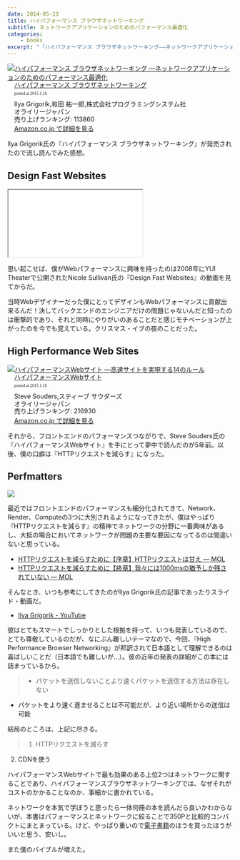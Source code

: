 ```yaml
---
date: 2014-05-23
title: ハイパフォーマンス ブラウザネットワーキング
subtitle: ネットワークアプリケーションのためのパフォーマンス最適化
categories: 
    - books
excerpt: "『ハイパフォーマンス ブラウザネットワーキング――ネットワークアプリケーションのためのパフォーマンス最適化』を読んだ、というか読んでいる、読まないわけがない"
---
```


<div class="azlink-box"><div class="azlink-image" style="float:left"><a href="http://www.amazon.co.jp/exec/obidos/ASIN/4873116767/warikiru-22/" name="azlinklink" target="_blank"><img src="http://ecx.images-amazon.com/images/I/51x2sA8N%2BTL._SL160_.jpg" alt="ハイパフォーマンス ブラウザネットワーキング ―ネットワークアプリケーションのためのパフォーマンス最適化" style="border:none" /></a></div><div class="azlink-info" style="float:left;margin-left:15px;line-height:120%"><div class="azlink-name" style="margin-bottom:10px;line-height:120%"><a href="http://www.amazon.co.jp/exec/obidos/ASIN/4873116767/warikiru-22/" name="azlinklink" target="_blank">ハイパフォーマンス ブラウザネットワーキング</a><div class="azlink-powered-date" style="font-size:7pt;margin-top:5px;font-family:verdana;line-height:120%">posted at 2015.1.16</div></div><div class="azlink-detail">Ilya Grigorik,和田 祐一郎,株式会社プログラミングシステム社<br />オライリージャパン<br />売り上げランキング: 113860<br /></div><div class="azlink-link" style="margin-top:5px"><a href="http://www.amazon.co.jp/exec/obidos/ASIN/4873116767/warikiru-22/" target="_blank">Amazon.co.jp で詳細を見る</a></div></div><div class="azlink-footer" style="clear:left"></div></div>


Ilya Grigorik氏の『ハイパフォーマンス ブラウザネットワーキング』が発売されたので流し読んでみた感想。

## Design Fast Websites

<div class="fluid"><iframe src="//www.youtube.com/embed/7HC3OV1dDZ4" allowfullscreen></iframe></div>

思い起こせば、僕がWebパフォーマンスに興味を持ったのは2008年にYUI Theaterで公開されたNicole Sullivan氏の『Design Fast Websites』の動画を見てからだ。

当時Webデザイナーだった僕にとってデザインもWebパフォーマンスに貢献出来るんだ！決してバックエンドのエンジニアだけの問題じゃないんだと知ったのは衝撃的であり、それと同時にやりがいのあることだと感じモチベーションが上がったのを今でも覚えている。クリスマス・イブの夜のことだった。

## High Performance Web Sites

<div class="azlink-box"><div class="azlink-image" style="float:left"><a href="http://www.amazon.co.jp/exec/obidos/ASIN/487311361X/warikiru-22/" name="azlinklink" target="_blank"><img src="http://ecx.images-amazon.com/images/I/51hIDIWHmYL._SL160_.jpg" alt="ハイパフォーマンスWebサイト ―高速サイトを実現する14のルール" style="border:none" /></a></div><div class="azlink-info" style="float:left;margin-left:15px;line-height:120%"><div class="azlink-name" style="margin-bottom:10px;line-height:120%"><a href="http://www.amazon.co.jp/exec/obidos/ASIN/487311361X/warikiru-22/" name="azlinklink" target="_blank">ハイパフォーマンスWebサイト</a><div class="azlink-powered-date" style="font-size:7pt;margin-top:5px;font-family:verdana;line-height:120%">posted at 2015.1.16</div></div><div class="azlink-detail">Steve Souders,スティーブ サウダーズ<br />オライリージャパン<br />売り上げランキング: 216930<br /></div><div class="azlink-link" style="margin-top:5px"><a href="http://www.amazon.co.jp/exec/obidos/ASIN/487311361X/warikiru-22/" target="_blank">Amazon.co.jp で詳細を見る</a></div></div><div class="azlink-footer" style="clear:left"></div></div>

それから、フロントエンドのパフォーマンスつながりで、Steve Souders氏の『ハイパフォーマンスWebサイト』を手にとって夢中で読んだのが5年前。以後、僕の口癖は『HTTPリクエストを減らす』になった。

## Perfmatters

![](/mol/images/2014/05-23-fig01.png)

最近ではフロントエンドのパフォーマンスも細分化されてきて、Network、Render、Computeの3つに大別されるようになってきたが、僕はやっぱり『HTTPリクエストを減らす』の精神でネットワークの分野に一番興味があるし、大抵の場合においてネットワークが問題の主要な要因になってるのは間違いないと思っている。

+ [HTTPリクエストを減らすために【序章】HTTPリクエストは甘え — MOL](http://t32k.me/mol/log/reduce-http-requests-overview/)
+ [HTTPリクエストを減らすために【終章】我々には1000msの猶予しか残されていない — MOL](http://t32k.me/mol/log/reduce-http-requests-one-second/)

そんなとき、いつも参考にしてきたのがIlya Grigorik氏の記事であったりスライド・動画だ。

+ [Ilya Grigorik - YouTube](https://www.youtube.com/user/igrigorik/videos)

彼はとてもスマートでしっかりとした根拠を持って、いつも発表しているので、とても尊敬しているのだが、なにぶん難しいテーマなので、今回、『High Performance Browser Networking』が邦訳されて日本語として理解できるのは喜ばしいことだ（日本語でも難しいが...）。彼の近年の発表の詳細がこの本には詰まっているから。

> + パケットを送信しないことより速くパケットを送信する方法は存在しない
+ パケットをより速く進ませることは不可能だが、より近い場所からの送信は可能

結局のところは、上記に尽きる。

> 1. HTTPリクエストを減らす
2. CDNを使う

ハイパフォーマンスWebサイトで最も効果のある上位2つはネットワークに関することであり、ハイパフォーマンスブラウザネットワーキングでは、なぜそれがコストのかかることなのか、事細かに書かれている。

ネットワークを本気で学ぼうと思ったら一体何冊の本を読んだら良いかわからないが、本書はパフォーマンスとネットワークに絞ることで350Pと比較的コンパクトにまとまっている。けど、やっぱり重いので[電子書籍](http://www.oreilly.co.jp/books/9784873116761/)のほうを買ったほうがいいと思う、安いし。

また僕のバイブルが増えた。